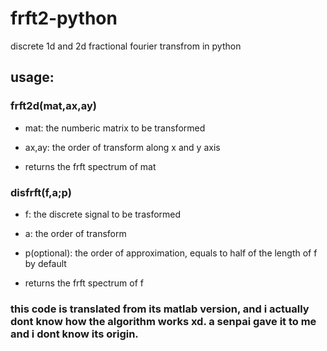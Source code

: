 # frft2-python
discrete 1d and 2d fractional fourier transfrom in python

## usage:

### frft2d(mat,ax,ay)
  
- mat: the numberic matrix to be transformed
  
- ax,ay: the order of transform along x and y axis
  
- returns the frft spectrum of mat
  
### disfrft(f,a;p)
  
- f: the discrete signal to be trasformed

- a: the order of transform

- p(optional): the order of approximation, equals to half of the length of f by default

- returns the frft spectrum of f
  
### this code is translated from its matlab version, and i actually dont know how the algorithm works xd. a senpai gave it to me and i dont know its origin.
